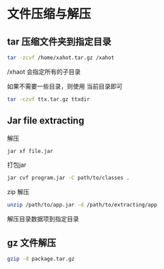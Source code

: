 # 文件压缩与解压

## tar 压缩文件夹到指定目录

```bash
tar -zcvf /home/xahot.tar.gz /xahot
```

/xhaot 会指定所有的子目录

如果不需要一些目录，则使用 当前目录即可

```bash
tar -czvf ttx.tar.gz ttxdir
```

## Jar file extracting 

解压

```bash
jar xf file.jar
```

打包jar 

```bash
jar cvf program.jar -C path/to/classes .
```


zip 解压

```bash
unzip /path/to/app.jar -d /path/to/extracting/app
```

解压目录数据项到指定目录

## gz 文件解压


```bash
gzip -d package.tar.gz
```
